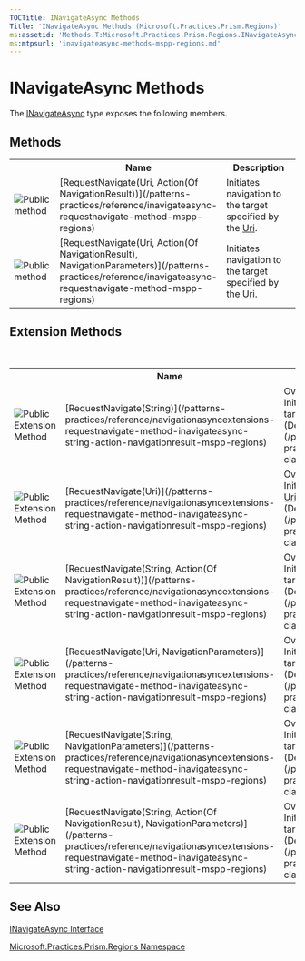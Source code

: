 ```yaml
---
TOCTitle: INavigateAsync Methods
Title: 'INavigateAsync Methods (Microsoft.Practices.Prism.Regions)'
ms:assetid: 'Methods.T:Microsoft.Practices.Prism.Regions.INavigateAsync'
ms:mtpsurl: 'inavigateasync-methods-mspp-regions.md'
---
```


# INavigateAsync Methods

The [INavigateAsync](https://msdn.microsoft.com/library/microsoft.practices.prism.regions.inavigateasync) type exposes the following members.

## Methods

<table>
<colgroup>
<col width="20%" />
<col width="40%" />
<col width="40%" />
</colgroup>

<tbody><tr>
<th>
							&nbsp;
						</th>
<th>Name</th>
<th>Description</th>
</tr>
<tr>
  <td>

![](/images/public-method.gif "Public method")
    
  </td>
  <td>
    [RequestNavigate(Uri, Action(Of NavigationResult))](/patterns-practices/reference/inavigateasync-requestnavigate-method-mspp-regions)
  </td>
  <td>
    <div>
Initiates navigation to the target specified by the <a href="http://msdn.microsoft.com/en-us/library/txt7706a" target="_blank">Uri</a>.
</div>
  </td>
</tr>
<tr>
  <td>

![](/images/public-method.gif "Public method")
  </td>
  <td>
    [RequestNavigate(Uri, Action(Of NavigationResult), NavigationParameters)](/patterns-practices/reference/inavigateasync-requestnavigate-method-mspp-regions)
  </td>
  <td>
    <div>
Initiates navigation to the target specified by the <a href="http://msdn.microsoft.com/en-us/library/txt7706a" target="_blank">Uri</a>.
</div>
  </td>
</tr>
</tbody>
</table>

## Extension Methods
 
<table>
<tbody>
<colgroup>
<col width="20%" />
<col width="40%" />
<col width="40%" />
</colgroup>

<tr>
<th>
&nbsp;
</th>
<th>Name</th>
<th>Description</th>
</tr>
<tr>
<td>

![Public Extension Method](/images/pubextension.gif)
</td>
<td>
[RequestNavigate(String)](/patterns-practices/reference/navigationasyncextensions-requestnavigate-method-inavigateasync-string-action-navigationresult-mspp-regions)
</td>
<td>Overloaded.<div>
Initiates navigation to the target specified by the target</span>.
</div> (Defined by [NavigationAsyncExtensions](/patterns-practices/reference/navigationasyncextensions-class-mspp-regions).)</td>
</tr>
<tr>
<td>

![Public Extension Method](/images/pubextension.gif)
</td>
<td>
[RequestNavigate(Uri)](/patterns-practices/reference/navigationasyncextensions-requestnavigate-method-inavigateasync-string-action-navigationresult-mspp-regions)
</td>
<td>Overloaded.<div>
Initiates navigation to the target specified by the <a href="http://msdn.microsoft.com/en-us/library/txt7706a" target="_blank">Uri</a>.
</div> (Defined by [NavigationAsyncExtensions](/patterns-practices/reference/navigationasyncextensions-class-mspp-regions).)</td>
</tr>
<tr>
<td>

![Public Extension Method](/images/pubextension.gif)
</td>
<td>
[RequestNavigate(String, Action(Of NavigationResult))](/patterns-practices/reference/navigationasyncextensions-requestnavigate-method-inavigateasync-string-action-navigationresult-mspp-regions)
</td>
<td>Overloaded.<div>
Initiates navigation to the target specified by the target.
</div> (Defined by [NavigationAsyncExtensions](/patterns-practices/reference/navigationasyncextensions-class-mspp-regions).)</td>
</tr>
<tr>
<td>

![Public Extension Method](/images/pubextension.gif)
</td>
<td>
[RequestNavigate(Uri, NavigationParameters)](/patterns-practices/reference/navigationasyncextensions-requestnavigate-method-inavigateasync-string-action-navigationresult-mspp-regions)
</td>
<td>Overloaded.<div>
Initiates navigation to the target specified by the target.
</div> (Defined by [NavigationAsyncExtensions](/patterns-practices/reference/navigationasyncextensions-class-mspp-regions).)</td>
</tr>
<tr>
<td>

![Public Extension Method](/images/pubextension.gif)
</td>
<td>
[RequestNavigate(String, NavigationParameters)](/patterns-practices/reference/navigationasyncextensions-requestnavigate-method-inavigateasync-string-action-navigationresult-mspp-regions)
</td>
<td>Overloaded.<div>
Initiates navigation to the target specified by the target.
</div> (Defined by [NavigationAsyncExtensions](/patterns-practices/reference/navigationasyncextensions-class-mspp-regions).)</td>
</tr>
<tr>
<td>

![Public Extension Method](/images/pubextension.gif)
</td>
<td>
[RequestNavigate(String, Action(Of NavigationResult), NavigationParameters)](/patterns-practices/reference/navigationasyncextensions-requestnavigate-method-inavigateasync-string-action-navigationresult-mspp-regions)
</td>
<td>Overloaded.<div>
Initiates navigation to the target specified by the target.
</div> (Defined by [NavigationAsyncExtensions](/patterns-practices/reference/navigationasyncextensions-class-mspp-regions).)</td>
</tr>
</tbody>
</table>

## See Also

[INavigateAsync Interface](/patterns-practices/reference/inavigateasync-interface-mspp-regions)

[Microsoft.Practices.Prism.Regions Namespace](/patterns-practices/reference/mspp-regions-namespace)
